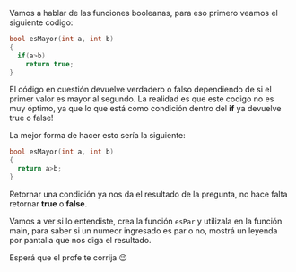 Vamos a hablar de las funciones booleanas, para eso primero veamos el siguiente codigo:

``` c
bool esMayor(int a, int b)
{
  if(a>b)
    return true;
}
```

El código en cuestión devuelve verdadero o falso dependiendo de si el primer valor es mayor al segundo.
La realidad es que este codigo no es muy óptimo, ya que lo que está como condición dentro del **if** ya devuelve true o false!

La mejor forma de hacer esto sería la siguiente:

``` c
bool esMayor(int a, int b)
{
  return a>b;
}
```

Retornar una condición ya nos da el resultado de la pregunta, no hace falta retornar **true** o **false**.

Vamos a ver si lo entendiste, crea la función `esPar` y utilizala en la función main, para saber si un numeor ingresado es par o no, mostrá un leyenda por pantalla que nos diga el resultado.

Esperá que el profe te corrija :wink: